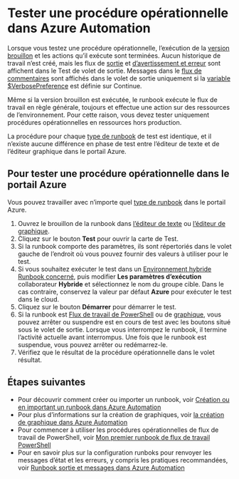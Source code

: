 <properties 
    pageTitle="Tester une procédure opérationnelle dans Azure automatisation | Microsoft Azure"
    description="Avant de publier une procédure opérationnelle dans Azure Automation, vous pouvez le tester pour vous assurer que cela fonctionne comme prévu.  Cet article décrit comment tester une procédure opérationnelle et afficher sa sortie."
    services="automation"
    documentationCenter=""
    authors="mgoedtel"
    manager="jwhit"
    editor="tysonn" />
<tags 
    ms.service="automation"
    ms.devlang="na"
    ms.topic="article"
    ms.tgt_pltfrm="na"
    ms.workload="infrastructure-services"
    ms.date="09/12/2016"
    ms.author="magoedte;bwren" />

# <a name="testing-a-runbook-in-azure-automation"></a>Tester une procédure opérationnelle dans Azure Automation
Lorsque vous testez une procédure opérationnelle, l’exécution de la [version brouillon](automation-creating-importing-runbook.md#publishing-a-runbook) et les actions qu’il exécute sont terminées. Aucun historique de travail n’est créé, mais les flux de [sortie](automation-runbook-output-and-messages.md#output-stream) et [d’avertissement et erreur](automation-runbook-output-and-messages.md#message-streams) sont affichent dans le Test de volet de sortie. Messages dans le [flux de commentaires](automation-runbook-output-and-messages.md#message-streams) sont affichés dans le volet de sortie uniquement si la [variable $VerbosePreference](automation-runbook-output-and-messages.md#preference-variables) est définie sur Continue.

Même si la version brouillon est exécutée, le runbook exécute le flux de travail en règle générale, toujours et effectue une action sur des ressources de l’environnement. Pour cette raison, vous devez tester uniquement procédures opérationnelles en ressources hors production.

La procédure pour chaque [type de runbook](automation-runbook-types.md) de test est identique, et il n’existe aucune différence en phase de test entre l’éditeur de texte et de l’éditeur graphique dans le portail Azure.  


## <a name="to-test-a-runbook-in-the-azure-portal"></a>Pour tester une procédure opérationnelle dans le portail Azure

Vous pouvez travailler avec n’importe quel [type de runbook](automation-runbook-types.md) dans le portail Azure.

1. Ouvrez le brouillon de la runbook dans [l’éditeur de texte](automation-editing-a-runbook.md#Portal) ou [l’éditeur de graphique](automation-graphical-authoring-intro.md).
2. Cliquez sur le bouton **Test** pour ouvrir la carte de Test.
3. Si la runbook comporte des paramètres, ils sont répertoriés dans le volet gauche de l’endroit où vous pouvez fournir des valeurs à utiliser pour le test.
4. Si vous souhaitez exécuter le test dans un [Environnement hybride Runbook concerné](automation-hybrid-runbook-worker.md), puis modifier **Les paramètres d’exécution** collaborateur **Hybride** et sélectionnez le nom du groupe cible.  Dans le cas contraire, conservez la valeur par défaut **Azure** pour exécuter le test dans le cloud.
5. Cliquez sur le bouton **Démarrer** pour démarrer le test.
6. Si la runbook est [Flux de travail de PowerShell](automation-runbook-types.md#powershell-workflow-runbooks) ou de [graphique](automation-runbook-types.md#graphical-runbooks), vous pouvez arrêter ou suspendre est en cours de test avec les boutons situé sous le volet de sortie. Lorsque vous interrompez le runbook, il termine l’activité actuelle avant interrompus. Une fois que le runbook est suspendue, vous pouvez arrêter ou redémarrez-le.
7. Vérifiez que le résultat de la procédure opérationnelle dans le volet résultat.


## <a name="next-steps"></a>Étapes suivantes

- Pour découvrir comment créer ou importer un runbook, voir [Création ou en important un runbook dans Azure Automation](automation-creating-importing-runbook.md)
- Pour plus d’informations sur la création de graphiques, voir [la création de graphique dans Azure Automation](automation-graphical-authoring-intro.md)
- Pour commencer à utiliser les procédures opérationnelles de flux de travail de PowerShell, voir [Mon premier runbook de flux de travail PowerShell](automation-first-runbook-textual.md)
- Pour en savoir plus sur la configuration runboks pour renvoyer les messages d’état et les erreurs, y compris les pratiques recommandées, voir [Runbook sortie et messages dans Azure Automation](automation-runbook-output-and-messages.md)